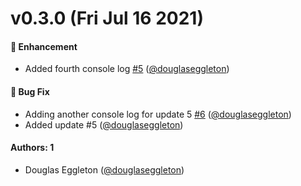 # v0.3.0 (Fri Jul 16 2021)

#### 🚀 Enhancement

- Added fourth console log [#5](https://github.com/douglaseggleton/release/pull/5) ([@douglaseggleton](https://github.com/douglaseggleton))

#### 🐛 Bug Fix

- Adding another console log for update 5 [#6](https://github.com/douglaseggleton/release/pull/6) ([@douglaseggleton](https://github.com/douglaseggleton))
- Added update #5 ([@douglaseggleton](https://github.com/douglaseggleton))

#### Authors: 1

- Douglas Eggleton ([@douglaseggleton](https://github.com/douglaseggleton))
